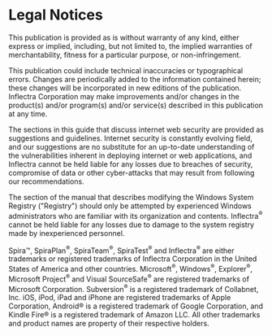 # Legal Notices

This publication is provided as is without warranty of any kind, either express or implied, including, but not limited to, the implied warranties of merchantability, fitness for a particular purpose, or non-infringement.

This publication could include technical inaccuracies or typographical errors. Changes are periodically added to the information contained herein; these changes will be incorporated in new editions of the publication. Inflectra Corporation may make improvements and/or changes in the product(s) and/or program(s) and/or service(s) described in this publication at any time.

The sections in this guide that discuss internet web security are provided as suggestions and guidelines. Internet security is constantly evolving field, and our suggestions are no substitute for an up-to-date understanding of the vulnerabilities inherent in deploying internet or web applications, and Inflectra cannot be held liable for any losses due to breaches of security, compromise of data or other cyber-attacks that may result from following our recommendations.

The section of the manual that describes modifying the Windows System Registry ("Registry") should only be attempted by experienced Windows administrators who are familiar with its organization and contents. Inflectra<sup>®</sup> cannot be held liable for any losses due to damage to the system registry made by inexperienced personnel.

Spira™, SpiraPlan<sup>®</sup>, SpiraTeam<sup>®</sup>, SpiraTest<sup>®</sup> and Inflectra<sup>®</sup> are either trademarks or registered trademarks of Inflectra Corporation in the United States of America and other countries. Microsoft<sup>®</sup>, Windows<sup>®</sup>, Explorer<sup>®</sup>, Microsoft Project<sup>®</sup> and Visual SourceSafe<sup>®</sup> are registered trademarks of Microsoft Corporation. Subversion<sup>®</sup> is a registered trademark of Collabnet, Inc.  iOS, iPod, iPad and iPhone are registered trademarks of Apple Corporation, Android® is a registered trademark of Google Corporation, and Kindle Fire® is a registered trademark of Amazon LLC. All other trademarks and product names are property of their respective holders.
